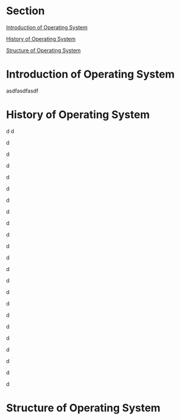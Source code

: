 # Section
[Introduction of Operating System](#introduction-of-operating-system)

[History of Operating System](#history-of-operating-system)

[Structure of Operating System](#Structure-of-Operating-System)








# Introduction of Operating System
asdfasdfasdf

# History of Operating System
d
d

d

d

d

d

d

d

d

d

d

d

d

d

d

d

d

d

d

d

d

d

d

d







































# Structure of Operating System


